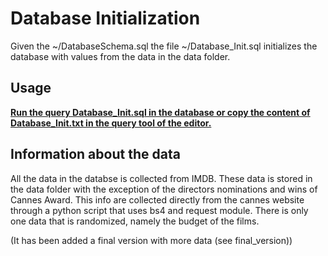 # Database Initialization

Given the ~/DatabaseSchema.sql the file ~/Database_Init.sql initializes the database
with values from the data in the data folder.


## Usage

<u>**Run the query Database_Init.sql in the database or copy the content of Database_Init.txt in the query tool of the editor.**</u>


## Information about the data

All the data in the databse is collected from IMDB.
These data is stored in the data folder with the exception of the directors nominations 
and wins of Cannes Award. This info are collected directly from the cannes website
through a python script that uses bs4 and request module.
There is only one data that is randomized, namely the budget of the films.

(It has been added a final version with more data (see final_version))
